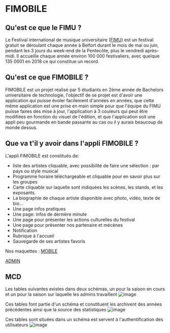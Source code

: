 # FIMOBILE

## Qu'est ce que le FIMU ?

Le Festival international de musique universitaire ([FIMU](https://www.fimu.com/accueil-1518.html)) est un festival gratuit se déroulant chaque année à Belfort durant le mois de mai ou juin, pendant les 3 jours du week-end de la Pentecôte, plus le vendredi après-midi. Il accueille chaque année environ 100 000 festivaliers, avec quelque 135 0001 en 2018 ce qui constitue un record.

## Qu'est ce que FIMOBILE ?

FIMOBILE est un projet réalisé par 5 étudiants en 2ème année de Bachelors universitaire de technologie, l'objectif de se projet est d'avoir une application qui puisse évoler facilement d'années en années, que cette même application est une prise en main simple pour que l'équipe du FIMU puisse faires des mise à jour, l'application à 3 couleurs qui peut être modifiées en fonction du visuel de l'édition, et que l'application soit une appli peu gourmande en bande passante au cas ou il y aurais beaucoup de monde dessus.

## Que va t'il y avoir dans l'appli FIMOBILE ?

L'appli FIMOBILE est constitués de:

* liste des artistes cliquable, avec possibilité de faire une sélection : par pays ou style musical
* Programme horaire téléchargeable et cliquable pour en savoir plus sur les groupes
* Carte cliquable sur laquelle sont indiquées les scènes, les stands, et les exposants.
* La biographie de chaque artiste disponible avec photo, vidéo, texte de bio…
* Une page infos pratiques
* Une page: infos de dernière minute
* Une page pour présenter les actions culturelles du festival
* Une page pour présenter nos partenaire et mécènes
* Notification
* Rubrique à l'accueil
* Sauvegarde de ses artistes favoris

Nos maquettes :
[MOBILE](https://design.penpot.app/#/view/59473b70-4589-11ed-ab33-17d63e1758b0?page-id=9909b620-4589-11ed-a957-2fef84979036&section=interactions&index=7&share-id=bffddf80-4954-11ed-a794-c67f7655c7b3)

[ADMIN](https://design.penpot.app/#/view/d4d1d7a0-460b-11ed-9ecb-aec52455fe53?page-id=d4d1d7a1-460b-11ed-9ecb-aec52455fe53&section=interactions&index=0&share-id=4079c7b6-d611-803d-8001-776cb2dad554)

## MCD
Les tables suivantes existes dans deux schémas, un pour la saison en cours et un pour la saison sur laquelle les admins travaillent
![image](https://user-images.githubusercontent.com/114645588/214133827-e5b1cedf-145f-4065-956a-342141e49f8e.png)

Ces tables font partie d'un schéma et constituent les archivent des années précédentes ainsi que la source des statistiques
![image](https://user-images.githubusercontent.com/114645588/214135061-2fe19de5-c29f-4610-9ef0-4be13a794990.png)


Ces tables sont situées dans un schéma est servent à l'authentification des utilisateurs
![image](https://user-images.githubusercontent.com/114645588/214134426-9c32b0ca-cb63-4c60-92c3-33c141f9cef8.png)

